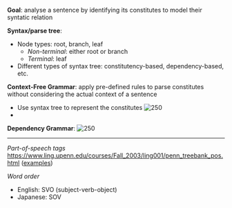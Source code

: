 **Goal**: analyse a sentence by identifying its constitutes to model their syntatic relation

**Syntax/parse tree**:
- Node types: root, branch, leaf
	- *Non-terminal*: either root or branch
	- *Terminal*: leaf
- Different types of syntax tree: constitutency-based, dependency-based, etc.

**Context-Free Grammar**: apply pre-defined rules to parse constitutes without considering the actual context of a sentence
- Use syntax tree to represent the constitutes
	![250](Constituency-basedParseTree.png)
- 

**Dependency Grammar**:
	![250](Dependency-basedParseTree.png)

---
*Part-of-speech tags* https://www.ling.upenn.edu/courses/Fall_2003/ling001/penn_treebank_pos.html ([examples]( https://stackoverflow.com/questions/15388831/what-are-all-possible-pos-tags-of-nltk))

*Word order*
- English: SVO (subject-verb-object)
- Japanese: SOV



